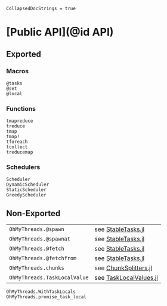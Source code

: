 ```@meta
CollapsedDocStrings = true
```

# [Public API](@id API)

## Exported

### Macros
```@docs
@tasks
@set
@local
```

### Functions

```@docs
tmapreduce
treduce
tmap
tmap!
tforeach
tcollect
treducemap
```

### Schedulers

```@docs
Scheduler
DynamicScheduler
StaticScheduler
GreedyScheduler
```

## Non-Exported

|                        |                                                                     |
|------------------------|---------------------------------------------------------------------|
| `OhMyThreads.@spawn`   | see [StableTasks.jl](https://github.com/JuliaFolds2/StableTasks.jl) |
| `OhMyThreads.@spawnat` | see [StableTasks.jl](https://github.com/JuliaFolds2/StableTasks.jl) |
| `OhMyThreads.@fetch`   | see [StableTasks.jl](https://github.com/JuliaFolds2/StableTasks.jl) |
| `OhMyThreads.@fetchfrom` | see [StableTasks.jl](https://github.com/JuliaFolds2/StableTasks.jl) |
| `OhMyThreads.chunks`   | see [ChunkSplitters.jl](https://juliafolds2.github.io/ChunkSplitters.jl/dev/references/#ChunkSplitters.chunks) |
| `OhMyThreads.TaskLocalValue`   | see [TaskLocalValues.jl](https://github.com/vchuravy/TaskLocalValues.jl) |


```@docs
OhMyThreads.WithTaskLocals
OhMyThreads.promise_task_local
```
